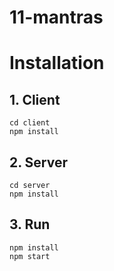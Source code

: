 # 11-mantras

# Installation

## 1. Client
```
cd client
npm install
```

## 2. Server
```
cd server
npm install
```

## 3. Run
```
npm install
npm start
```
